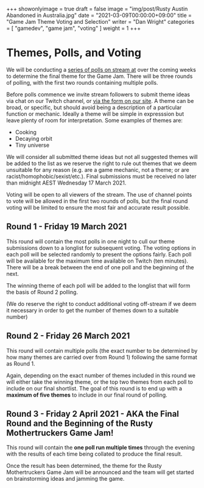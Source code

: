 +++
showonlyimage = true
draft = false
image = "img/post/Rusty Austin Abandoned in Australia.jpg"
date = "2021-03-09T00:00:00+09:00"
title = "Game Jam Theme Voting and Selection"
writer = "Dan Wright"
categories = [ "gamedev", "game jam", "voting" ]
weight = 1
+++

# Themes, Polls, and Voting

We will be conducting a [series of polls on stream at](https://www.twitch.tv/grahamweldon) over the coming weeks to determine the final theme for the Game Jam. There will be three rounds of polling, with the first two rounds containing multiple polls.

Before polls commence we invite stream followers to submit theme ideas via chat on our Twitch channel, or [via the form on our site](https://rustymothertruckers.com/contact/). A theme can be broad, or specific, but should avoid being a description of a particular function or mechanic. Ideally a theme will be simple in expresssion but leave plenty of room for interpretation. Some examples of themes are:

* Cooking
* Decaying orbit
* Tiny universe

We will consider all submitted theme ideas but not all suggested themes will be added to the list as we reserve the right to rule out themes that we deem unsuitable for any reason (e.g. are a game mechanic, not a theme; or are racist/homophobic/sexist/etc.). Final submissions must be received no later than midnight AEST Wednesday 17 March 2021.

Voting will be open to all viewers of the stream. The use of channel points to vote will be allowed in the first two rounds of polls, but the final round voting will be limited to ensure the most fair and accurate result possible.

## Round 1 - Friday 19 March 2021

This round will contain the most polls in one night to cull our theme submissions down to a longlist for subsequent voting. The voting options in each poll will be selected randomly to present the options fairly. Each poll will be available for the maximum time available on Twitch (ten minutes). There will be a break between the end of one poll and the beginning of the next.

The winning theme of each poll will be added to the longlist that will form the basis of Round 2 polling.

(We do reserve the right to conduct additional voting off-stream if we deem it necessary in order to get the number of themes down to a suitable number)

## Round 2 - Friday 26 March 2021

This round will contain multiple polls (the exact number to be determined by how many themes are carried over from Round 1) following the same format as Round 1. 

Again, depending on the exact number of themes included in this round we will either take the winning theme, or the top two themes from each poll to include on our final shortlist. The goal of this round is to end up with a **maximum of five themes** to include in our final round of polling.

## Round 3 - Friday 2 April 2021 - AKA the Final Round and the Beginning of the Rusty Mothertruckers Game Jam!

This round will contain the **one poll run multiple times** through the evening with the results of each time being collated to produce the final result.

Once the result has been determined, the theme for the Rusty Mothertruckers Game Jam will be announced and the team will get started on brainstorming ideas and jamming the game.
